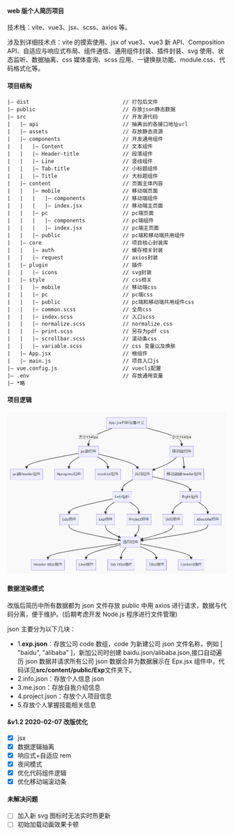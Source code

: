 #### web 版个人简历项目

技术栈：vite、vue3、jsx、scss、axios 等。

涉及到详细技术点：vite 的摸索使用、jsx of vue3、vue3 新 API、Composition API、自适应与响应式布局、组件通信、通用组件封装、插件封装、svg 使用、状态监听、数据抽离、css 媒体查询、scss 应用、一键换肤功能、module.css、代码格式化等。

#### 项目结构

```
|— dist                              // 打包后文件
|— public                            // 存放json静态数据
|— src                               // 开发源代码
|   |— api                           // 抽离出的各接口地址url
|   |— assets                        // 存放静态资源
|   |— components                    // 开发通用组件
|   |   |— Content                   // 文本组件
|   |   |— Header-title              // 段落组件
|   |   |— Line                      // 竖线组件
|   |   |— Tab-title                 // 小标题组件
|   |   |— Title                     // 大标题组件
|   |— content                       // 页面主体内容
|   |   |— mobile                    // 移动端页面
|   |   |   |— components            // 移动端组件
|   |   |   |— index.jsx             // 移动端主页面
|   |   |— pc                        // pc端页面
|   |   |   |— components            // pc端组件
|   |   |   |— index.jsx             // pc端主页面
|   |   |— public                    // pc端和移动端共用组件
|   |— core                          // 项目核心封装库
|   |   |— auth                      // 缓存相关封装
|   |   |— request                   // axios封装
|   |— plugin                        // 插件
|   |   |— icons                     // svg封装
|   |— style                         // css相关
|   |   |— mobile                    // 移动端css
|   |   |— pc                        // pc端css
|   |   |— public                    // pc端和移动端共用组件css
|   |   |— common.scss               // 全局css
|   |   |— index.scss                // 入口scss
|   |   |— normalize.scss            // normalize.css
|   |   |— print.scss                // 另存为pdf css
|   |   |— scrollbar.scss            // 滚动条css
|   |   |— variable.scss             // css 变量以及换肤
|   |— App.jsx                       // 根组件
|   |— main.js                       // 项目入口js
|— vue.config.js                     // vuecli配置
|— .env                              // 存放通用变量
|— *略
```

#### 项目逻辑

![正常模式](./public/logic.png)

#### 数据渲染模式

改版后简历中所有数据都为 json 文件存放 public 中用 axios 进行请求，数据与代码分离，便于维护。(后期考虑开发 Node.js 程序进行文件管理)

json 主要分为以下几块：

- 1.**exp.json**：存放公司 code 数组，code 为新建公司 json 文件名称，例如 [ "baidu", "alibaba" ]，新加公司时创建 baidu.json/alibaba.json,接口自动遍历 json 数据并请求所有公司 json 数据合并为数据展示在 Epx.jsx 组件中，代码详见**src/content/public/Exp**文件夹下。
- 2.info.json：存放个人信息 json
- 3.me.json：存放自我介绍信息
- 4.project.json：存放个人项目信息
- 5.存放个人掌握技能相关信息

#### &v1.2 2020-02-07 改版优化

- [x] jsx
- [x] 数据逻辑抽离
- [x] 响应式+自适应 rem
- [x] 夜间模式
- [x] 优化代码组件逻辑
- [x] 优化移动端滚动条

#### 未解决问题

- [ ] 加入新 svg 图标时无法实时热更新
- [ ] 初始加载动画效果卡顿
